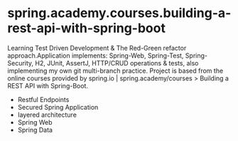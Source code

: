 # spring.academy.courses.building-a-rest-api-with-spring-boot 

Learning Test Driven Development & The Red-Green refactor approach.Application implements: Spring-Web, Spring-Test, Spring-Security, H2, JUnit, AssertJ, HTTP/CRUD operations & tests, also implementing my own git multi-branch practice. 
Project is based from the online courses provided by spring.io | spring.academy/courses > Building a REST API with Spring-Boot.
* Restful Endpoints
* Secured Spring Application
* layered architecture
* Spring Web
* Spring Data

  

